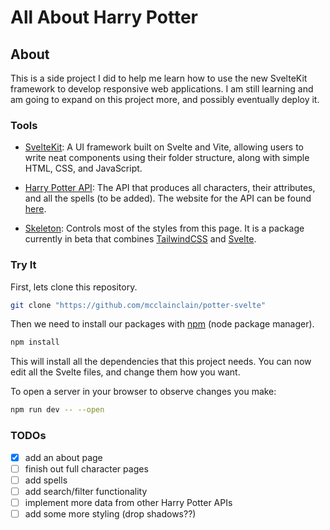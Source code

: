 # All About Harry Potter

## About

This is a side project I did to help me learn how to use the new SvelteKit framework to develop responsive web applications. I am still learning and am going to expand on this project more, and possibly eventually deploy it.

### Tools

- [SvelteKit](https://kit.svelte.dev/): A UI framework built on Svelte and Vite, allowing users to write neat components using their folder structure, along with simple HTML, CSS, and JavaScript.

- [Harry Potter API](https://github.com/KostaSav/hp-api): The API that produces all characters, their attributes, and all the spells (to be added). The website for the API can be found [here](https://hp-api.onrender.com/).

- [Skeleton](https://www.skeleton.dev/): Controls most of the styles from this page. It is a package currently in beta that combines [TailwindCSS](https://tailwindcss.com) and [Svelte](https://svelte.dev).

### Try It

First, lets clone this repository.

```bash
git clone "https://github.com/mcclainclain/potter-svelte"
```

Then we need to install our packages with [npm](https://nodejs.org/en/download/) (node package manager).

```bash
npm install
```

This will install all the dependencies that this project needs.
You can now edit all the Svelte files, and change them how you want.

To open a server in your browser to observe changes you make:

```bash
npm run dev -- --open
```

### TODOs

- [X] add an about page
- [ ] finish out full character pages
- [ ] add spells
- [ ] add search/filter functionality
- [ ] implement more data from other Harry Potter APIs
- [ ] add some more styling (drop shadows??)
